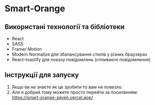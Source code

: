 # Smart-Orange

## Використані технології та бібліотеки

- React
- SASS
- Framer Motion
- Modern Normalize для збалансування стилів у різних браузерах
- React-toastify для показу повідомлень (спливаючі повідомлення)

## Інструкції для запуску

1. Якщо ви не знаєте як це зробити то вам не повезло.
2. Але я добрий тому можете просто перейти за посиланням: https://smart-orange-seven.vercel.app/
